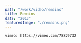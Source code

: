 ```yaml
---
path: "/work/video/remains"
title: Remains
date: "2013"
featuredImage: "./remains.png"
---
```


`vimeo: https://vimeo.com/78829732`

